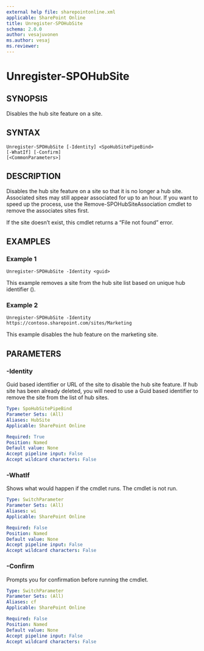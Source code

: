 ```yaml
---
external help file: sharepointonline.xml
applicable: SharePoint Online
title: Unregister-SPOHubSite
schema: 2.0.0
author: vesajuvonen
ms.author: vesaj
ms.reviewer:
---
```


# Unregister-SPOHubSite

## SYNOPSIS
Disables the hub site feature on a site.

## SYNTAX

```
Unregister-SPOHubSite [-Identity] <SpoHubSitePipeBind>
[-WhatIf] [-Confirm]
[<CommonParameters>]
```

## DESCRIPTION
Disables the hub site feature on a site so that it is no longer a hub site. Associated sites may still appear associated for up to an hour. If you want to speed up the process, use the Remove-SPOHubSiteAssociation cmdlet to remove the associates sites first.

If the site doesn’t exist, this cmdlet returns a “File not found” error.

## EXAMPLES

### Example 1

```
Unregister-SPOHubSite -Identity <guid>
```

This example removes a site from the hub site list based on unique hub identifier (<guid>).

### Example 2

```
Unregister-SPOHubSite -Identity https://contoso.sharepoint.com/sites/Marketing
```

This example disables the hub feature on the marketing site.

## PARAMETERS

### -Identity

Guid based identifier or URL of the site to disable the hub site feature. If hub site has been already deleted, you will need to use a Guid based identifier to remove the site from the list of hub sites.

```yaml
Type: SpoHubSitePipeBind
Parameter Sets: (All)
Aliases: HubSite
Applicable: SharePoint Online

Required: True
Position: Named
Default value: None
Accept pipeline input: False
Accept wildcard characters: False
```

### -WhatIf

Shows what would happen if the cmdlet runs. The cmdlet is not run.

```yaml
Type: SwitchParameter
Parameter Sets: (All)
Aliases: wi
Applicable: SharePoint Online

Required: False
Position: Named
Default value: None
Accept pipeline input: False
Accept wildcard characters: False
```

### -Confirm

Prompts you for confirmation before running the cmdlet.

```yaml
Type: SwitchParameter
Parameter Sets: (All)
Aliases: cf
Applicable: SharePoint Online

Required: False
Position: Named
Default value: None
Accept pipeline input: False
Accept wildcard characters: False
```
